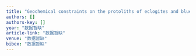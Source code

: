 ```yaml
---
title: "Geochemical constraints on the protoliths of eclogites and blueschists from North Qilian, northern Tibet"
authors: []
authors-key: []
year: "数据暂缺"
article-link: "数据暂缺"
venue: "数据暂缺"
bibex: "数据暂缺"
---
```

